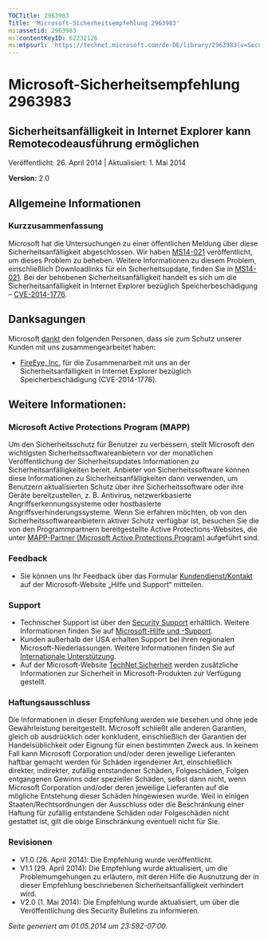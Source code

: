```yaml
---
TOCTitle: 2963983
Title: 'Microsoft-Sicherheitsempfehlung 2963983'
ms:assetid: 2963983
ms:contentKeyID: 62232126
ms:mtpsurl: 'https://technet.microsoft.com/de-DE/library/2963983(v=Security.10)'
---
```


Microsoft-Sicherheitsempfehlung 2963983
=======================================

Sicherheitsanfälligkeit in Internet Explorer kann Remotecodeausführung ermöglichen
----------------------------------------------------------------------------------

Veröffentlicht: 26. April 2014 | Aktualisiert: 1. Mai 2014

**Version:** 2.0

Allgemeine Informationen
------------------------

### Kurzzusammenfassung

Microsoft hat die Untersuchungen zu einer öffentlichen Meldung über diese Sicherheitsanfälligkeit abgeschlossen. Wir haben [MS14-021](http://go.microsoft.com/fwlink/?linkid=397669) veröffentlicht, um dieses Problem zu beheben. Weitere Informationen zu diesem Problem, einschließlich Downloadlinks für ein Sicherheitsupdate, finden Sie in [MS14-021](http://go.microsoft.com/fwlink/?linkid=397669). Bei der behobenen Sicherheitsanfälligkeit handelt es sich um die Sicherheitsanfälligkeit in Internet Explorer bezüglich Speicherbeschädigung – [CVE-2014-1776](http://www.cve.mitre.org/cgi-bin/cvename.cgi?name=cve-2014-1776).

Danksagungen
------------

<span id="sectionToggle0"></span>
Microsoft [dankt](http://www.microsoft.com/germany/technet/sicherheit/bulletins/policy.mspx) den folgenden Personen, dass sie zum Schutz unserer Kunden mit uns zusammengearbeitet haben:

-   [FireEye, Inc.](http://www2.fireeye.com/) für die Zusammenarbeit mit uns an der Sicherheitsanfälligkeit in Internet Explorer bezüglich Speicherbeschädigung (CVE-2014-1776).

Weitere Informationen:
----------------------

<span id="sectionToggle1"></span>
### Microsoft Active Protections Program (MAPP)

Um den Sicherheitsschutz für Benutzer zu verbessern, stellt Microsoft den wichtigsten Sicherheitssoftwareanbietern vor der monatlichen Veröffentlichung der Sicherheitsupdates Informationen zu Sicherheitsanfälligkeiten bereit. Anbieter von Sicherheitssoftware können diese Informationen zu Sicherheitsanfälligkeiten dann verwenden, um Benutzern aktualisierten Schutz über ihre Sicherheitssoftware oder ihre Geräte bereitzustellen, z. B. Antivirus, netzwerkbasierte Angriffserkennungssysteme oder hostbasierte Angriffsverhinderungssysteme. Wenn Sie erfahren möchten, ob von den Sicherheitssoftwareanbietern aktiver Schutz verfügbar ist, besuchen Sie die von den Programmpartnern bereitgestellte Active Protections-Websites, die unter [MAPP-Partner (Microsoft Active Protections Program)](http://go.microsoft.com/fwlink/?linkid=215201) aufgeführt sind.

### Feedback

-   Sie können uns Ihr Feedback über das Formular [Kundendienst/Kontakt](http://support.microsoft.com/kb/?scid=sw;en;1257&showpage=1&ws=technet&sd=tech) auf der Microsoft-Website „Hilfe und Support“ mitteilen.

### Support

-   Technischer Support ist über den [Security Support](http://go.microsoft.com/fwlink/?linkid=21131) erhältlich. Weitere Informationen finden Sie auf [Microsoft-Hilfe und -Support](http://support.microsoft.com/).
-   Kunden außerhalb der USA erhalten Support bei ihren regionalen Microsoft-Niederlassungen. Weitere Informationen finden Sie auf [Internationale Unterstützung](http://go.microsoft.com/fwlink/?linkid=21155).
-   Auf der Microsoft-Website [TechNet Sicherheit](http://technet.microsoft.com/de-de/security/default.aspx) werden zusätzliche Informationen zur Sicherheit in Microsoft-Produkten zur Verfügung gestellt.

### Haftungsausschluss

Die Informationen in dieser Empfehlung werden wie besehen und ohne jede Gewährleistung bereitgestellt. Microsoft schließt alle anderen Garantien, gleich ob ausdrücklich oder konkludent, einschließlich der Garantien der Handelsüblichkeit oder Eignung für einen bestimmten Zweck aus. In keinem Fall kann Microsoft Corporation und/oder deren jeweilige Lieferanten haftbar gemacht werden für Schäden irgendeiner Art, einschließlich direkter, indirekter, zufällig entstandener Schäden, Folgeschäden, Folgen entgangenen Gewinns oder spezieller Schäden, selbst dann nicht, wenn Microsoft Corporation und/oder deren jeweilige Lieferanten auf die mögliche Entstehung dieser Schäden hingewiesen wurde. Weil in einigen Staaten/Rechtsordnungen der Ausschluss oder die Beschränkung einer Haftung für zufällig entstandene Schäden oder Folgeschäden nicht gestattet ist, gilt die obige Einschränkung eventuell nicht für Sie.

### Revisionen

-   V1.0 (26. April 2014): Die Empfehlung wurde veröffentlicht.
-   V1.1 (29. April 2014): Die Empfehlung wurde aktualisiert, um die Problemumgehungen zu erläutern, mit deren Hilfe die Ausnutzung der in dieser Empfehlung beschriebenen Sicherheitsanfälligkeit verhindert wird.
-   V2.0 (1. Mai 2014): Die Empfehlung wurde aktualisiert, um über die Veröffentlichung des Security Bulletins zu informieren.

*Seite generiert am 01.05.2014 um 23:59Z-07:00.*
